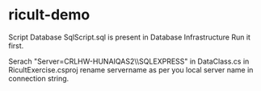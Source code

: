 # ricult-demo
Script Database SqlScript.sql is present in Database Infrastructure Run it first.

Serach "Server=CRLHW-HUNAIQAS2\\\\SQLEXPRESS" in DataClass.cs in RicultExercise.csproj
rename servername as per you local server name in connection string.
